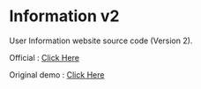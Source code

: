 # Information v2
User Information website source code (Version 2).

Official : [Click Here](https://info.tokovn.com/)

Original demo : [Click Here](https://tokovn.com/demo/info_v2/)
